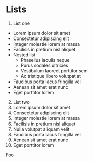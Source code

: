 # Lists

1. List one
  - Lorem ipsum dolor sit amet
  - Consectetur adipiscing elit
  - Integer molestie lorem at massa
  - Facilisis in pretium nisl aliquet
  - Nested list
    * Phasellus iaculis neque
    * Purus sodales ultricies
    * Vestibulum laoreet porttitor sem
    * Ac tristique libero volutpat at
  - Faucibus porta lacus fringilla vel
  - Aenean sit amet erat nunc
  - Eget porttitor lorem
2. List two
  1. Lorem ipsum dolor sit amet
  2. Consectetur adipiscing elit
  3. Integer molestie lorem at massa
  4. Facilisis in pretium nisl aliquet
  5. Nulla volutpat aliquam velit
  6. Faucibus porta lacus fringilla vel
  7. Aenean sit amet erat nunc
  8. Eget porttitor lorem

Foo
